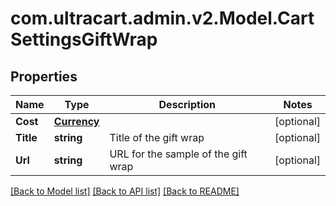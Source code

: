 # com.ultracart.admin.v2.Model.CartSettingsGiftWrap
## Properties

Name | Type | Description | Notes
------------ | ------------- | ------------- | -------------
**Cost** | [**Currency**](Currency.md) |  | [optional] 
**Title** | **string** | Title of the gift wrap | [optional] 
**Url** | **string** | URL for the sample of the gift wrap | [optional] 


[[Back to Model list]](../README.md#documentation-for-models) [[Back to API list]](../README.md#documentation-for-api-endpoints) [[Back to README]](../README.md)

